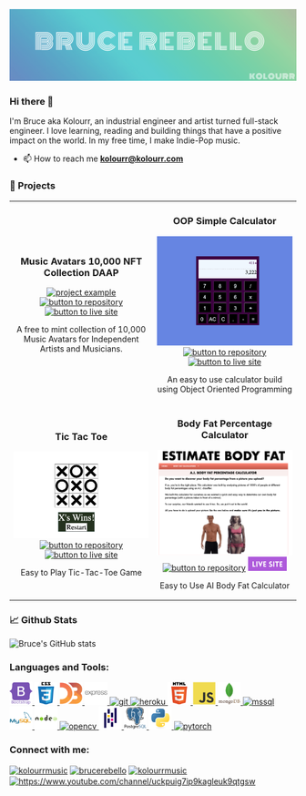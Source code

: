 [![Bruce Rebello's GitHub Banner](./images/brucerebello.png)](https://kolourr.com)


### Hi there 👋

I'm Bruce aka Kolourr, an industrial engineer and artist turned full-stack engineer. I love learning, reading and building things that have a positive impact on the world. In my free time, I make Indie-Pop music. 

- 📫 How to reach me **kolourr@kolourr.com**
 

 ### 🔨 Projects 
<div align="center">
  <table>
      <tr>
        <td width="50%">
          <h3 align="center">Music Avatars 10,000 NFT Collection DAAP</h3>
          <p align="center">
            <a href="https://github.com/kolourr/Music-Avatars" target="_blank" rel="noreferrer"> <img src="https://raw.githubusercontent.com/kolourr/Music-Avatars/main/images/musicavatars.png" alt="project example"/> </a>
            <span> <a href="https://github.com/bytesbybianca/sentiment-analysis" target="_blank" rel="noreferrer""><img src="https://img.shields.io/static/v1?label=|&message=REPO&color=23555f&style=plastic&logo=github&logo-color=white"" alt="button to repository" height ="25px"></a> <a href="https://www.musicavatars.org/" target="_blank" rel="noreferrer"><img src="https://img.shields.io/website?url=https%3A%2F%2Fwww.musicavatars.org%2F" alt="button to live site" height="25px"></a> </span>
            <p align="center">
              A free to mint collection of 10,000 Music Avatars for Independent Artists and Musicians.
            </p>
          </p>
        </td>
        <td width="50%">
          <h3 align="center">OOP Simple Calculator</h3>
          <p align="center">
            <a href="https://kolourr.github.io/100devs-calculator/" target="_blank" rel="noreferrer"> <img src="https://raw.githubusercontent.com/kolourr/100devs-calculator/answer/images/js-calculator-example.png" alt="project example"/> </a>
            <span> <a href="https://github.com/kolourr/100devs-calculator/tree/answer#readme" target="_blank" rel="noreferrer""><img src="https://img.shields.io/static/v1?label=|&message=REPO&color=23555f&style=plastic&logo=github&logo-color=white"" alt="button to repository" height ="25px"></a> <a href="https://kolourr.github.io/100devs-calculator" target="_blank" rel="noreferrer"><img src="https://img.shields.io/website?url=https%3A%2F%2Fgithub.com%2Fkolourr%2F100devs-calculator%2Ftree%2Fanswer" alt="button to live site" height="25px"></a> </span>
            <p align="center">
              An easy to use calculator build using Object Oriented Programming
            </p>
          </p>
        </td>
      </tr>
      <tr>
        <td width="50%">
          <h3 align="center">Tic Tac Toe</h3>
          <p align="center">
            <a href="https://kolourr.github.io/tictactoe/" target="_blank" rel="noreferrer"> <img src="https://raw.githubusercontent.com/kolourr/tictactoe/main/tictactoe.png" alt="project example"/> </a>
            <span> <a href="https://github.com/kolourr/tictactoe" target="_blank" rel="noreferrer""><img src="https://img.shields.io/static/v1?label=|&message=REPO&color=23555f&style=plastic&logo=github&logo-color=white"" alt="button to repository" height ="25px"></a> <a href="https://kolourr.github.io/tictactoe/" target="_blank" rel="noreferrer"><img src="https://img.shields.io/website?url=https%3A%2F%2Fkolourr.github.io%2Ftictactoe%2F" alt="button to live site" height="25px"></a></span>
            <p align="center">
              Easy to Play Tic-Tac-Toe Game
            </p>
          </p>
        </td>
        <td width="50%">
          <h3 align="center">Body Fat Percentage Calculator</h3>
          <p align="center">
            <a href="https://www.estimatebodyfat.com/" target="_blank" rel="noreferrer"> <img src="https://raw.githubusercontent.com/kolourr/bodyfatpercentagecalculator/master/bodyfatcalculator.png" alt="project example"/> </a>
            <span> <a href="https://github.com/kolourr/bodyfatpercentagecalculator" target="_blank" rel="noreferrer""><img src="https://img.shields.io/website?url=https%3A%2F%2Fwww.estimatebodyfat.com%2F" alt="button to repository" height ="25px"></a> <a href="https://www.estimatebodyfat.com/" target="_blank" rel="noreferrer"><img src="https://github.com/bytesbybianca/readme-assets/blob/main/profile-images/button2.png?raw=true" alt="button to live site" height="25px"></a> </span>
            <p align="center">
              Easy to Use AI Body Fat Calculator
            </p>
          </p>
        </td>
      </tr>
  </table>
</div>


 ### 📈  Github Stats 

![Bruce's GitHub stats](https://github-readme-stats.vercel.app/api?username=kolourr&show_icons=true&layout=compact&theme=tokyonight)


 


 

<h3 align="left">Languages and Tools:</h3>
<p align="left"> <a href="https://getbootstrap.com" target="_blank" rel="noreferrer"> <img src="https://raw.githubusercontent.com/devicons/devicon/master/icons/bootstrap/bootstrap-plain-wordmark.svg" alt="bootstrap" width="40" height="40"/> </a> <a href="https://www.w3schools.com/css/" target="_blank" rel="noreferrer"> <img src="https://raw.githubusercontent.com/devicons/devicon/master/icons/css3/css3-original-wordmark.svg" alt="css3" width="40" height="40"/> </a> <a href="https://d3js.org/" target="_blank" rel="noreferrer"> <img src="https://raw.githubusercontent.com/devicons/devicon/master/icons/d3js/d3js-original.svg" alt="d3js" width="40" height="40"/> </a> <a href="https://expressjs.com" target="_blank" rel="noreferrer"> <img src="https://raw.githubusercontent.com/devicons/devicon/master/icons/express/express-original-wordmark.svg" alt="express" width="40" height="40"/> </a> <a href="https://git-scm.com/" target="_blank" rel="noreferrer"> <img src="https://www.vectorlogo.zone/logos/git-scm/git-scm-icon.svg" alt="git" width="40" height="40"/> </a> <a href="https://heroku.com" target="_blank" rel="noreferrer"> <img src="https://www.vectorlogo.zone/logos/heroku/heroku-icon.svg" alt="heroku" width="40" height="40"/> </a> <a href="https://www.w3.org/html/" target="_blank" rel="noreferrer"> <img src="https://raw.githubusercontent.com/devicons/devicon/master/icons/html5/html5-original-wordmark.svg" alt="html5" width="40" height="40"/> </a> <a href="https://developer.mozilla.org/en-US/docs/Web/JavaScript" target="_blank" rel="noreferrer"> <img src="https://raw.githubusercontent.com/devicons/devicon/master/icons/javascript/javascript-original.svg" alt="javascript" width="40" height="40"/> </a> <a href="https://www.mongodb.com/" target="_blank" rel="noreferrer"> <img src="https://raw.githubusercontent.com/devicons/devicon/master/icons/mongodb/mongodb-original-wordmark.svg" alt="mongodb" width="40" height="40"/> </a> <a href="https://www.microsoft.com/en-us/sql-server" target="_blank" rel="noreferrer"> <img src="https://www.svgrepo.com/show/303229/microsoft-sql-server-logo.svg" alt="mssql" width="40" height="40"/> </a> <a href="https://www.mysql.com/" target="_blank" rel="noreferrer"> <img src="https://raw.githubusercontent.com/devicons/devicon/master/icons/mysql/mysql-original-wordmark.svg" alt="mysql" width="40" height="40"/> </a> <a href="https://nodejs.org" target="_blank" rel="noreferrer"> <img src="https://raw.githubusercontent.com/devicons/devicon/master/icons/nodejs/nodejs-original-wordmark.svg" alt="nodejs" width="40" height="40"/> </a> <a href="https://opencv.org/" target="_blank" rel="noreferrer"> <img src="https://www.vectorlogo.zone/logos/opencv/opencv-icon.svg" alt="opencv" width="40" height="40"/> </a> <a href="https://pandas.pydata.org/" target="_blank" rel="noreferrer"> <img src="https://raw.githubusercontent.com/devicons/devicon/2ae2a900d2f041da66e950e4d48052658d850630/icons/pandas/pandas-original.svg" alt="pandas" width="40" height="40"/> </a> <a href="https://www.postgresql.org" target="_blank" rel="noreferrer"> <img src="https://raw.githubusercontent.com/devicons/devicon/master/icons/postgresql/postgresql-original-wordmark.svg" alt="postgresql" width="40" height="40"/> </a> <a href="https://www.python.org" target="_blank" rel="noreferrer"> <img src="https://raw.githubusercontent.com/devicons/devicon/master/icons/python/python-original.svg" alt="python" width="40" height="40"/> </a> <a href="https://pytorch.org/" target="_blank" rel="noreferrer"> <img src="https://www.vectorlogo.zone/logos/pytorch/pytorch-icon.svg" alt="pytorch" width="40" height="40"/> </a> </p>


<h3 align="left">Connect with me:</h3>
<p align="left">
<a href="https://twitter.com/kolourrmusic" target="blank"><img align="center" src="https://raw.githubusercontent.com/rahuldkjain/github-profile-readme-generator/master/src/images/icons/Social/twitter.svg" alt="kolourrmusic" height="30" width="40" /></a>
<a href="https://linkedin.com/in/brucerebello" target="blank"><img align="center" src="https://raw.githubusercontent.com/rahuldkjain/github-profile-readme-generator/master/src/images/icons/Social/linked-in-alt.svg" alt="brucerebello" height="30" width="40" /></a>
<a href="https://instagram.com/kolourrmusic" target="blank"><img align="center" src="https://raw.githubusercontent.com/rahuldkjain/github-profile-readme-generator/master/src/images/icons/Social/instagram.svg" alt="kolourrmusic" height="30" width="40" /></a>
<a href="https://www.youtube.com/c/https://www.youtube.com/channel/uckpuig7ip9kagleuk9qtgsw" target="blank"><img align="center" src="https://raw.githubusercontent.com/rahuldkjain/github-profile-readme-generator/master/src/images/icons/Social/youtube.svg" alt="https://www.youtube.com/channel/uckpuig7ip9kagleuk9qtgsw" height="30" width="40" /></a>
</p>